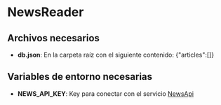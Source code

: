 # NewsReader

## Archivos necesarios
- **db.json**: En la carpeta raíz con el siguiente contenido: {"articles":[]}

## Variables de entorno necesarias

- **NEWS_API_KEY**: Key para conectar con el servicio [NewsApi](https://newsapi.org/)